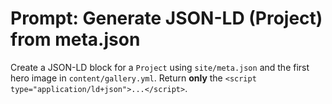 # Prompt: Generate JSON-LD (Project) from meta.json
Create a JSON-LD block for a `Project` using `site/meta.json` and the first hero image in `content/gallery.yml`.
Return **only** the `<script type="application/ld+json">...</script>`.

